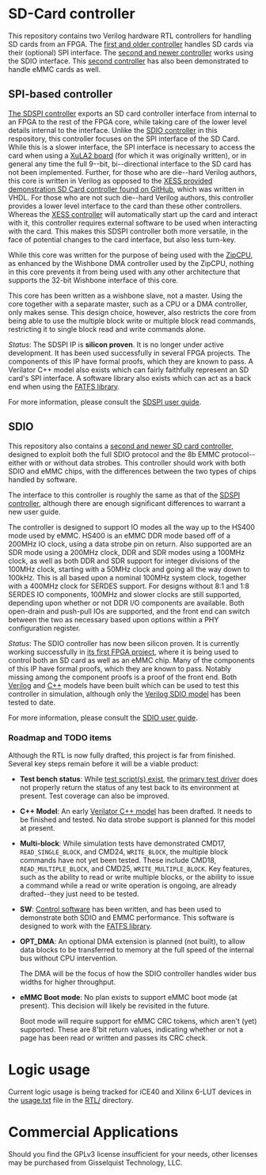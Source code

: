 # SD-Card controller

This repository contains two Verilog hardware RTL controllers for handling
SD cards from an FPGA.  The [first and older controller](rtl/sdspi.v) handles
SD cards via their (optional) SPI interface.  The [second and newer
controller](rtl/sdio.v) works using the SDIO interface.  This [second
controller](rtl/sdio.v) has also been demonstrated to handle eMMC cards as well.

## SPI-based controller

[The SDSPI controller](rtl/sdspi.v) exports an SD card controller interface
from internal to an FPGA to the rest of the FPGA core, while taking care of the
lower level details internal to the interface.  Unlike the [SDIO
controller](rtl/sdio.v) in this respository, this controller focuses on the SPI
interface of the SD Card.  While this is a slower interface, the SPI interface
is necessary to access the card when using a [XuLA2
board](http://www.xess.com/shop/product/xula2-lx25/) (for which it was
originally written), or in general any time the full 9--bit, bi--directional
interface to the SD card has not been implemented.  Further, for those who are
die--hard Verilog authors, this core is written in Verilog as opposed to the
[XESS provided demonstration SD Card controller found on
GitHub](https://github.com/xesscorp/VHDL\_Lib/SDCard.vhd), which was written
in VHDL.  For those who are not such die--hard Verilog authors, this controller
provides a lower level interface to the card than these other controllers. 
Whereas the [XESS controller](https://github.com/xesscorp/VHDL\_Lib/SDCard.vhd)
will automatically start up the card and interact with it, this controller
requires external software to be used when interacting with the card.  This
makes this SDSPI controller both more versatile, in the face of potential
changes to the card interface, but also less turn-key.

While this core was written for the purpose of being used with the
[ZipCPU](https://github.com/ZipCPU/zipcpu), as enhanced by the Wishbone DMA
controller used by the ZipCPU, nothing in this core prevents it from being
used with any other architecture that supports the 32-bit Wishbone interface
of this core.

This core has been written as a wishbone slave, not a master.  Using the core
together with a separate master, such as a CPU or a DMA controller, only makes
sense.  This design choice, however, also restricts the core from being able to
use the multiple block write or multiple block read commands, restricting it to 
single block read and write commands alone.

*Status*: The SDSPI IP is **silicon proven**.  It is no longer under active
  development.  It has been used successfully in several FPGA projects.  The
  components of this IP have formal proofs, which they are known to pass.  A
  Verilator C++ model also exists which can fairly faithfully represent an SD
  card's SPI interface.  A software library also exists which can act as a
  back end when using the [FATFS library](http://elm-chan.org/fsw/ff/00index_e.html).

For more information, please consult the [SDSPI user guide](doc/sdspi.pdf).

## SDIO

This repository also contains a [second and newer SD card
controller](rtl/sdio.v), designed to exploit both the full SDIO protocol and
the 8b EMMC protocol--either with or without data strobes.  This controller
should work with both SDIO and eMMC chips, with the differences between the two
types of chips handled by software.

The interface to this controller is roughly the same as that of the [SDSPI
controller](rtl/sdspi.v), although there are enough significant differences
to warrant a new user guide.

The controller is designed to support IO modes all the way up to the HS400
mode used by eMMC.  HS400 is an eMMC DDR mode based off of a 200MHz IO clock,
using a data strobe pin on return.  Also supported are an SDR mode using a
200MHz clock, DDR and SDR modes using a 100MHz clock, as well as both DDR and
SDR support for integer divisions of the 100MHz clock, starting with a 50MHz
clock and going all the way down to 100kHz.  This is all based upon a nominal
100MHz system clock, together with a 400MHz clock for SERDES support.  For
designs without 8:1 and 1:8 SERDES IO components, 100MHz and slower clocks are
still supported, depending upon whether or not DDR I/O components are available.
Both open-drain and push-pull IOs are supported, and the front end can switch
between the two as necessary based upon options within a PHY configuration
register.

*Status*: The SDIO controller has now been silicon proven.  It is currently
  working successfully in [its first FPGA
  project](https://github.com/ZipCPU/eth10g), where it is being used to control
  both an SD card as well as an eMMC chip.  Many of the components of this IP
  have formal proofs, which they are known to pass.  Notably missing among the
  component proofs is a proof of the front end.  Both
  [Verilog](bench/verilog/mdl_sdio.v) and [C++](bench/cpp/sdiosim.cpp) models
  have been built which can be used to test this controller in simulation,
  although only the [Verilog SDIO model](bench/verilog/mdl_sdio.v) has been
  tested to date.

For more information, please consult the [SDIO user guide](doc/sdio.pdf).

### Roadmap and TODO items

Although the RTL is now fully drafted, this project is far from finished.
Several key steps remain before it will be a viable product:

- **Test bench status**: While [test script(s) exist](bench/testscript), the
  [primary test driver](bench/verilog/sim_sdio.pl) does not properly return
  the status of any test back to its environment at present.  Test coverage
  can also be improved.

- **C++ Model**: An early [Verilator C++ model](bench/cpp/sdiosim.cpp) has
  been drafted.  It needs to be finished and tested.  No data strobe support
  is planned for this model at present.

- **Multi-block**: While simulation tests have demonstrated CMD17,
  `READ_SINGLE_BLOCK`, and CMD24, `WRITE_BLOCK`, the multiple block commands
  have not yet been tested.  These include CMD18, `READ_MULTIPLE_BLOCK`, and
  CMD25, `WRITE_MULTIPLE_BLOCK`.  Key features, such as the ability to read
  or write multiple blocks, or the ability to issue a command while a read or
  write operation is ongoing, are already drafted--they just need to be tested.

- **SW**: [Control software](sw/sdiodrvr.c) has been written, and has been
  used to demonstrate both SDIO and EMMC performance.  This software is
  designed to work with the [FATFS
  library](http://elm-chan.org/fsw/ff/00index_e.html).

- **OPT_DMA**: An optional DMA extension is planned (not built), to allow data
  blocks to be transferred to memory at the full speed of the internal bus
  without CPU intervention.

  The DMA will be the focus of how the SDIO controller handles wider bus
  widths for higher throughput.

- **eMMC Boot mode**: No plan exists to support eMMC boot mode (at present).
  This decision will likely be revisited in the future.

  Boot mode will require support for eMMC CRC tokens, which aren't (yet)
  supported.  These are 8'bit return values, indicating whether or not a
  page has been read or written and passes its CRC check.

# Logic usage

Current logic usage is being tracked for iCE40 and Xilinx 6-LUT devices
in the [usage.txt](rtl/usage.txt) file in the [RTL/](rtl/) directory.

# Commercial Applications

Should you find the GPLv3 license insufficient for your needs, other licenses
may be purchased from Gisselquist Technology, LLC.
